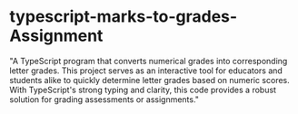 # typescript-marks-to-grades-Assignment
"A TypeScript program that converts numerical grades into corresponding letter grades. This project serves as an interactive tool for educators and students alike to quickly determine letter grades based on numeric scores. With TypeScript's strong typing and clarity, this code provides a robust solution for grading assessments or assignments."
